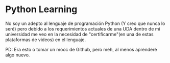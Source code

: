 # Python Learning

No soy un adepto al lenguaje de programación Python (Y creo que nunca lo seré)
pero debido a los requerimientos actuales de una UDA dentro de mi universidad me
veo en la necesidad de "certificarme"(en una de estas plataformas de videos) en
el lenguaje.

PD: Era esto o tomar un mooc de Github, pero meh, al menos aprenderé algo nuevo.
